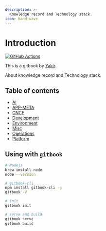 ```yaml
---
description: >-
  Knowledge record and Technology stack.
icon: hand-wave
---
```


# Introduction

[![GitHub Actions](https://img.shields.io/github/actions/workflow/status/yakir3/gitbook/docker-publish.yml?label=DockerContainerArtifact&logo=github&logoColor=white)](https://github.com/yakir3/gitbook/actions/workflows/docker-publish.yml)

This is a gitbook by [Yakir](https://github.com/yakir3/gitbook/).

About knowledge record and Technology stack.

## Table of contents

<!-- toc -->

- [AI](#)
- [APP-META](#)
- [CNCF](#)
- [Development](#)
- [Environment](#)
- [Misc](#)
- [Operations](#)
- [Platform](#)
<!-- tocstop -->

## Using with `gitbook`

```bash
# Nodejs
brew install node
node --version

# gitbook-cli
npm install gitbook-cli -g
gitbook -V

# init
gitbook init

# serve and build
gitbook serve
gitbook build
```
